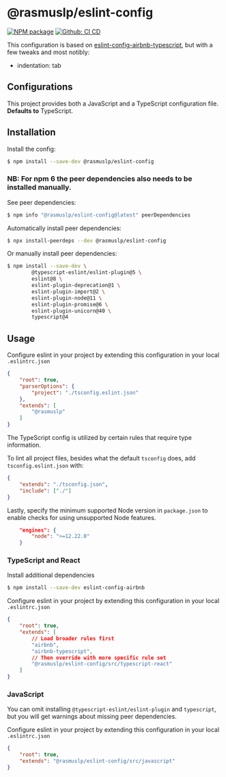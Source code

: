 # @rasmuslp/eslint-config

[![NPM package](https://img.shields.io/npm/v/@rasmuslp/eslint-config.svg)](https://www.npmjs.com/package/@rasmuslp/eslint-config)
[![Github: CI CD](https://github.com/rasmuslp/eslint-config-rasmuslp/workflows/CI%20CD/badge.svg)](https://github.com/rasmuslp/eslint-config-rasmuslp/actions)

This configuration is based on [eslint-config-airbnb-typescript](https://github.com/iamturns/eslint-config-airbnb-typescript), but with a few tweaks and most notibly:
* indentation: tab

## Configurations
This project provides both a JavaScript and a TypeScript configuration file. **Defaults to** TypeScript.

## Installation
Install the config:
```bash
$ npm install --save-dev @rasmuslp/eslint-config
```

### NB: For npm 6 the peer dependencies also needs to be installed manually.

See peer dependencies:
```bash
$ npm info "@rasmuslp/eslint-config@latest" peerDependencies
```

Automatically install peer dependencies:
```bash
$ npx install-peerdeps --dev @rasmuslp/eslint-config
```

Or manually install peer dependencies:
```bash
$ npm install --save-dev \
		@typescript-eslint/eslint-plugin@5 \
		eslint@8 \
		eslint-plugin-deprecation@1 \
		eslint-plugin-import@2 \
		eslint-plugin-node@11 \
		eslint-plugin-promise@6 \
		eslint-plugin-unicorn@40 \
		typescript@4
```

## Usage
Configure eslint in your project by extending this configuration in your local `.eslintrc.json`
```json
{
	"root": true,
	"parserOptions": {
		"project": "./tsconfig.eslint.json"
	},
	"extends": [
		"@rasmuslp"
	]
}
```
The TypeScript config is utilized by certain rules that require type information.


To lint all project files, besides what the default `tsconfig` does, add `tsconfig.eslint.json` with:
```json
{
	"extends": "./tsconfig.json",
	"include": ["./"]
}
```

Lastly, specify the minimum supported Node version in `package.json` to enable checks for using unsupported Node features.
```json
	"engines": {
		"node": ">=12.22.0"
	}
```

### TypeScript and React
Install additional dependencies
```bash
$ npm install --save-dev eslint-config-airbnb
```

Configure eslint in your project by extending this configuration in your local `.eslintrc.json`
```json
{
	"root": true,
	"extends": [
		// Load broader rules first
		"airbnb",
		"airbnb-typescript",
		// Then override with more specific rule set
		"@rasmuslp/eslint-config/src/typescript-react"
	]
}
```

### JavaScript
You can omit installing `@typescript-eslint/eslint-plugin` and `typescript`, but you will get warnings about missing peer dependencies.

Configure eslint in your project by extending this configuration in your local `.eslintrc.json`
```json
{
	"root": true,
	"extends": "@rasmuslp/eslint-config/src/javascript"
}
```
